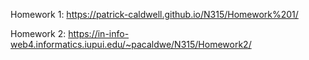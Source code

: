 Homework 1: https://patrick-caldwell.github.io/N315/Homework%201/

Homework 2: https://in-info-web4.informatics.iupui.edu/~pacaldwe/N315/Homework2/
